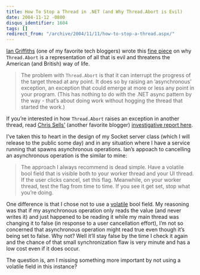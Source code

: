```yaml
---
title: How To Stop a Thread in .NET (and Why Thread.Abort is Evil)
date: 2004-11-12 -0800
disqus_identifier: 1604
tags: []
redirect_from: "/archive/2004/11/11/how-to-stop-a-thread.aspx/"
---
```


[Ian
Griffiths](http://www.interact-sw.co.uk/iangblog/ "Ian Griffiths’ Blog")
(one of my favorite tech bloggers) wrote this [fine
piece](http://www.interact-sw.co.uk/iangblog/2004/11/12/cancellation "How To Stop a Thread in .NET (and Why Thread.Abort is Evil)")
on why `Thread.Abort` is a representation of all that is evil and
threatens the American (and British) way of life.

> The problem with `Thread.Abort` is that it can interrupt the progress
> of the target thread at any point. It does so by raising an
> ’asynchronous’ exception, an exception that could emerge at more or
> less any point in your program. (This has nothing to do with the .NET
> async pattern by the way - that’s about doing work without hogging the
> thread that started the work.)

If you’re interested in how `Thread.Abort` raises an exception in
another thread, read [Chris
Sells’](http://www.sellsbrothers.com/ "Chris Sells' Blog") (another
favorite blogger) [investigative report
here](http://www.ondotnet.com/pub/a/dotnet/2003/02/18/threadabort.html "Plumbing the Depths of the ThreadAbortException using Rotor").

I’ve taken this to heart in the design of my Socket server class (which
I will release to the public some day) and in any situation where I have
a service running that spawns asynchronous operations. Ian’s appoach to
cancelling an asynchronous operation is the similar to mine:

> The approach I always recommend is dead simple. Have a volatile bool
> field that is visible both to your worker thread and your UI thread.
> If the user clicks cancel, set this flag. Meanwhile, on your worker
> thread, test the flag from time to time. If you see it get set, stop
> what you’re doing.

One difference is that I chose not to use a
[volatile](http://msdn.microsoft.com/library/default.asp?url=/library/en-us/csspec/html/vclrfcsharpspec_10_4_3.asp "Volatile on MSDN")
bool field. My reasoning was that if my asynchronous operation only
reads the value (and never writes it) and just happened to be reading it
while my main thread was changing it to false (in response to a user
cancellation effort), I’m not so concerned that asynchronous operation
might read true even though it’s being set to false. Why not? Well it’ll
stay false by the time I check it again and the chance of that small
synchronization flaw is very minute and has a low cost even if it does
occur.

The question is, am I missing something more important by not using a
volatile field in this instance?

